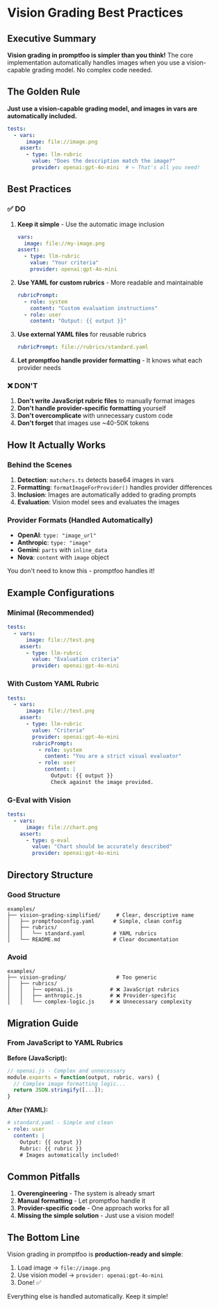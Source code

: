 # Vision Grading Best Practices

## Executive Summary

**Vision grading in promptfoo is simpler than you think!** The core implementation automatically handles images when you use a vision-capable grading model. No complex code needed.

## The Golden Rule

**Just use a vision-capable grading model, and images in vars are automatically included.**

```yaml
tests:
  - vars:
      image: file://image.png
    assert:
      - type: llm-rubric
        value: "Does the description match the image?"
        provider: openai:gpt-4o-mini  # ← That's all you need!
```

## Best Practices

### ✅ DO

1. **Keep it simple** - Use the automatic image inclusion
   ```yaml
   vars:
     image: file://my-image.png
   assert:
     - type: llm-rubric
       value: "Your criteria"
       provider: openai:gpt-4o-mini
   ```

2. **Use YAML for custom rubrics** - More readable and maintainable
   ```yaml
   rubricPrompt:
     - role: system
       content: "Custom evaluation instructions"
     - role: user
       content: "Output: {{ output }}"
   ```

3. **Use external YAML files** for reusable rubrics
   ```yaml
   rubricPrompt: file://rubrics/standard.yaml
   ```

4. **Let promptfoo handle provider formatting** - It knows what each provider needs

### ❌ DON'T

1. **Don't write JavaScript rubric files** to manually format images
2. **Don't handle provider-specific formatting** yourself
3. **Don't overcomplicate** with unnecessary custom code
4. **Don't forget** that images use ~40-50K tokens

## How It Actually Works

### Behind the Scenes
1. **Detection**: `matchers.ts` detects base64 images in vars
2. **Formatting**: `formatImageForProvider()` handles provider differences
3. **Inclusion**: Images are automatically added to grading prompts
4. **Evaluation**: Vision model sees and evaluates the images

### Provider Formats (Handled Automatically)
- **OpenAI**: `type: "image_url"`
- **Anthropic**: `type: "image"` 
- **Gemini**: `parts` with `inline_data`
- **Nova**: `content` with `image` object

You don't need to know this - promptfoo handles it!

## Example Configurations

### Minimal (Recommended)
```yaml
tests:
  - vars:
      image: file://test.png
    assert:
      - type: llm-rubric
        value: "Evaluation criteria"
        provider: openai:gpt-4o-mini
```

### With Custom YAML Rubric
```yaml
tests:
  - vars:
      image: file://test.png
    assert:
      - type: llm-rubric
        value: "Criteria"
        provider: openai:gpt-4o-mini
        rubricPrompt:
          - role: system
            content: "You are a strict visual evaluator"
          - role: user
            content: |
              Output: {{ output }}
              Check against the image provided.
```

### G-Eval with Vision
```yaml
tests:
  - vars:
      image: file://chart.png
    assert:
      - type: g-eval
        value: "Chart should be accurately described"
        provider: openai:gpt-4o-mini
```

## Directory Structure

### Good Structure
```
examples/
├── vision-grading-simplified/     # Clear, descriptive name
│   ├── promptfooconfig.yaml      # Simple, clean config
│   ├── rubrics/
│   │   └── standard.yaml         # YAML rubrics
│   └── README.md                 # Clear documentation
```

### Avoid
```
examples/
├── vision-grading/                # Too generic
│   ├── rubrics/
│   │   ├── openai.js            # ❌ JavaScript rubrics
│   │   ├── anthropic.js         # ❌ Provider-specific
│   │   └── complex-logic.js     # ❌ Unnecessary complexity
```

## Migration Guide

### From JavaScript to YAML Rubrics

**Before (JavaScript):**
```javascript
// openai.js - Complex and unnecessary
module.exports = function(output, rubric, vars) {
  // Complex image formatting logic...
  return JSON.stringify([...]);
}
```

**After (YAML):**
```yaml
# standard.yaml - Simple and clean
- role: user
  content: |
    Output: {{ output }}
    Rubric: {{ rubric }}
    # Images automatically included!
```

## Common Pitfalls

1. **Overengineering** - The system is already smart
2. **Manual formatting** - Let promptfoo handle it
3. **Provider-specific code** - One approach works for all
4. **Missing the simple solution** - Just use a vision model!

## The Bottom Line

Vision grading in promptfoo is **production-ready and simple**:

1. Load image → `file://image.png`
2. Use vision model → `provider: openai:gpt-4o-mini`
3. Done! ✅

Everything else is handled automatically. Keep it simple!
